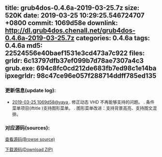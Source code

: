 title: grub4dos-0.4.6a-2019-03-25.7z
size: 520K
date: 2019-03-25 10:29:25.546724707 +0800
commit: 1069d58e
downlink: http://dl.grub4dos.chenall.net/grub4dos-0.4.6a-2019-03-25.7z
categories: 0.4.6a
tags: 0.4.6a
md5: 22524556e40baef1531e3cd473a7c922
files:
  grldr: 6c13797dfb37ef099b7d78ae7307a4c3
  grub.exe: 694c8fc0cd212de683fb7ed98c1e14ba
  ipxegrldr: 98c47ce96e057f288714ddff785ed135
---

### 更新信息(update log):
  * [2019-03-25 1069d58@yaya ](https://github.com/chenall/grub4dos/commit/1069d58eb54d798c8bf58ee9a6565fac97e74e3d)     ﻿. 修正动态 VHD 不再能够支持的问题。
      . 条件菜单项目(iftitle )支持图形菜单。
      . 图形菜单改进：支持背景高亮、支持图文混排。


### 对应源码(sources):
  [查看源码(Browse source)](https://github.com/chenall/grub4dos/tree/1069d58eb54d798c8bf58ee9a6565fac97e74e3d)

  [下载源码(Download ZIP)](https://github.com/chenall/grub4dos/archive/1069d58eb54d798c8bf58ee9a6565fac97e74e3d.zip)
